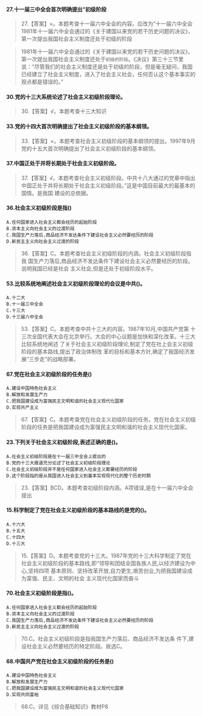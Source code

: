 #### 27.十一届三中全会首次明确提出“初级阶段
>   27.【答案】×。本题考查十一届六中全会的内容。应改为“十一届六中全会
>   1981年十一届六中全会通过的《关于建国以来党的若干历史问题的决议》，第一次提出我国社会主义制度还处于初级的阶段

>   1981年十一届六中全会通过的《关于建国以来党的若干历史问题的决议》，第一次提出我国社会主义制度还处于`初级的阶段`。《决议》第三十三节里说：“尽管我们的社会主义制度还是处于初级的阶段，但是毫无疑问，我国已经建立了社会主义制度，进入了社会主义社会，任何否认这个基本事实的观点都是错误的。”

#### 30.党的十三大系统论述了社会主义初级阶段理论。
>   30.【答案】√。本题考查十三大知识

#### 33.党的十四大首次明确提出了社会主义初级阶段的基本纲领。
>   33.【答案】×。本题考查社会主义初级阶段的基本纲领的提出。1997年9月
    党的十五大首次明确提出了社会主义初级阶段的基本纲领。

#### 37.中国正处于并将长期处于社会主义初级阶段。
>   37.【答案】√。本题考查社会主义初级阶段。中共十八大通过的党章中指出
    中国正处于并将长期处于社会主义初级阶段。”这是中国目前最大的最基本的国情。是我国
    建设的总依据。

#### 36.社会主义初级阶段是指()
    A.任何国家进入社会主义都会经历的起始阶段
    B.资本主义向社会主义的过渡阶段
    C.我国生产力落后,商品经济不发达条件下建设社会主义必然要经历的阶段
    D.新民主主义向社会主义过渡的阶段
>   36.【答案】C。本题考查社会主义初级阶段的内涵。社会主义初级阶段指我
国生产力落后,商品经济不发达条件下建设社会主义必然要经历的阶段。说明我国已经是社会
主义社会,但是还处于初级阶段水平。

#### 53.比较系统地阐述社会主义初级阶段理论的会议是中共()。
    A.十二大
    B.十一届三中全会
    C.十三大
    D.十三届六中全会
>   53.【答案】C。本题考查中共十三大的内容。1987年10月,中国共产党第
    十三次全国代表大会在北京举行。大会的中心议题是加快和深化改革。十三大比较系统地闸述
    了关于社会主义初级阶段理论,制定了党在社上会主义初级阶段的基本路线,提出了政治体制改
    革的目标和基本方针,确定了我国经济发展“三步走”的战略部署。

#### 67.党在社会主义初级阶段的任务是()
    A.建设中国特色社会主义
    B.解放和发展生产力
    C.把我国建设成为富强民主文明和谐的社会主义现代化国家
    D.实现共产主义
>   67.【答案】C。本题考查党在社会主义初级阶段的任务。党在社会主义初级
    阶段的任务是把我国建设成为富强民主文明和谐的社会主义现代化国家。    

#### 23.下列关于社会主义初级阶段,表述正确的是()。
    A.社会主义初级阶段是在十一届三中全会上提出的
    B.党的十三大报道充分论述了社会主义初级阶段理论
    C.社会主义初级阶段并不是任何国家进入社会主义都要经历的阶段
    D.这个阶段指的是从我国进入社会主义到基本实现现代化的整个历史时期
>   23.【答案】BCD。本题考查初级阶段内涵。A项错误,是在十一届六中全会提出

#### 15.科学制定了党在社会主义初级阶段的基本路线的是党的()。
    A.十六大
    B.十五大
    C.十四大
    D.十三大
>   15.【答案】D。本题考查党的十三大。1987年党的十三大科学制定了党在
    社会主义初级阶段的基本路线,即“领导和团结全国各族人民,以经济建设为中心,坚持四项
    基本原则、坚持改革开放,自力更生,艰苦创业,为把我国建设成为富强、民主、文明的社会
    主义现代化国家而奋斗

#### 70.社会主义初级阶段是指()。
    A.任何国家进入社会主义都会经历的起始阶段
    B.资本主义向社会主义的过渡阶段
    C.我国生产力落后,商品经济不发达条件下建设社会主义必然要经历的阶段
    D.新民主主义向社会主义过渡的阶段
>   70.C。社会主义初级阶段是指我国生产力落后、商品经济不发达条
    件下,建设社会主义必然要经历的特定阶段。故选C。

#### 68.中国共产党在社会主义初级阶段的任务是()
    A.建设中国特色社会主义
    B.解放和发展生产力
    C.把我国建设成为富强民主文明和谐的社会主义现代化国家
    D.实现共同富裕
>   68.C。详见《综合基础知识》教材P8







































